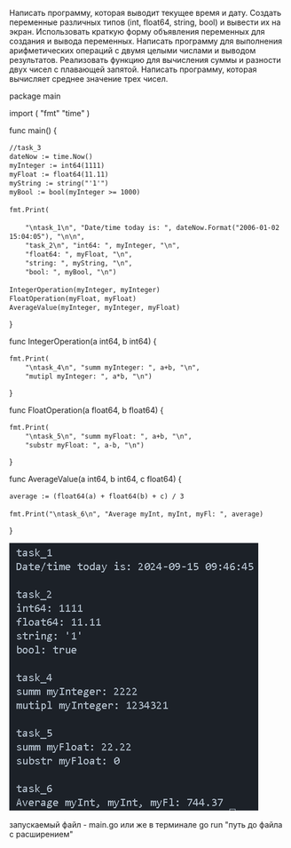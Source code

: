 Написать программу, которая выводит текущее время и дату.
Создать переменные различных типов (int, float64, string, bool) и вывести их на экран.
Использовать краткую форму объявления переменных для создания и вывода переменных.
Написать программу для выполнения арифметических операций с двумя целыми числами и выводом результатов.
Реализовать функцию для вычисления суммы и разности двух чисел с плавающей запятой.
Написать программу, которая вычисляет среднее значение трех чисел.

package main

import (
	"fmt"
	"time"
)

func main() {

	//task_3
	dateNow := time.Now()
	myInteger := int64(1111)
	myFloat := float64(11.11)
	myString := string("'1'")
	myBool := bool(myInteger >= 1000)

	fmt.Print(

		"\ntask_1\n", "Date/time today is: ", dateNow.Format("2006-01-02 15:04:05"), "\n\n",
		"task_2\n", "int64: ", myInteger, "\n",
		"float64: ", myFloat, "\n",
		"string: ", myString, "\n",
		"bool: ", myBool, "\n")

	IntegerOperation(myInteger, myInteger)
	FloatOperation(myFloat, myFloat)
	AverageValue(myInteger, myInteger, myFloat)

}

func IntegerOperation(a int64, b int64) {

	fmt.Print(
		"\ntask_4\n", "summ myInteger: ", a+b, "\n",
		"mutipl myInteger: ", a*b, "\n")
}

func FloatOperation(a float64, b float64) {

	fmt.Print(
		"\ntask_5\n", "summ myFloat: ", a+b, "\n",
		"substr myFloat: ", a-b, "\n")
}

func AverageValue(a int64, b int64, c float64) {

	average := (float64(a) + float64(b) + c) / 3

	fmt.Print("\ntask_6\n", "Average myInt, myInt, myFl: ", average)

}


![alt text](image.png)

запускаемый файл - main.go
или же в терминале go run "путь до файла с расширением"